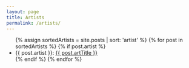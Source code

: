 ```yaml
---
layout: page
title: Artists
permalink: /artists/
---
```

<ul>
  {% assign sortedArtists = site.posts | sort: 'artist' %}
  {% for post in sortedArtists %}
  {% if post.artist %}
    <li>
      {{ post.artist }}: <a href="{{ post.url }}">{{ post.artTitle }}</a>
    </li>
  {% endif %}
  {% endfor %}
</ul>
